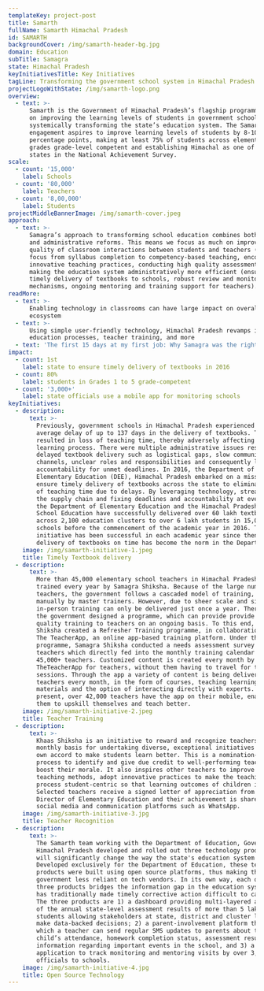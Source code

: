 ```yaml
---
templateKey: project-post
title: Samarth
fullName: Samarth Himachal Pradesh
id: SAMARTH
backgroundCover: /img/samarth-header-bg.jpg
domain: Education
subTitle: Samagra
state: Himachal Pradesh
keyInitiativesTitle: Key Initiatives
tagLine: Transforming the government school system in Himachal Pradesh
projectLogoWithState: /img/samarth-logo.png
overview:
  - text: >-
      Samarth is the Government of Himachal Pradesh’s flagship programme focused
      on improving the learning levels of students in government schools by
      systemically transforming the state’s education system. The Samarth
      engagement aspires to improve learning levels of students by 8-10
      percentage points, making at least 75% of students across elementary
      grades grade-level competent and establishing Himachal as one of the top 3
      states in the National Achievement Survey.
scale:
  - count: '15,000'
    label: Schools
  - count: '80,000'
    label: Teachers
  - count: '8,00,000'
    label: Students
projectMiddleBannerImage: /img/samarth-cover.jpeg
approach:
  - text: >-
      Samagra’s approach to transforming school education combines both academic
      and administrative reforms. This means we focus as much on improving the
      quality of classroom interactions between students and teachers (shifting
      focus from syllabus completion to competency-based teaching, encouraging
      innovative teaching practices, conducting high quality assessments), as on
      making the education system administratively more efficient (ensuring
      timely delivery of textbooks to schools, robust review and monitoring
      mechanisms, ongoing mentoring and training support for teachers).
readMore:
  - text: >-
      Enabling technology in classrooms can have large impact on overall
      ecosystem
  - text: >-
      Using simple user-friendly technology, Himachal Pradesh revamps its
      education processes, teacher training, and more
  - text: 'The first 15 days at my first job: Why Samagra was the right choice'
impact:
  - count: 1st
    label: state to ensure timely delivery of textbooks in 2016
  - count: 80%
    label: students in Grades 1 to 5 grade-competent
  - count: '3,000+'
    label: state officials use a mobile app for monitoring schools
keyInitiatives:
  - description:
      text: >-
        Previously, government schools in Himachal Pradesh experienced an
        average delay of up to 137 days in the delivery of textbooks. This
        resulted in loss of teaching time, thereby adversely affecting the
        learning process. There were multiple administrative issues resulting in
        delayed textbook delivery such as logistical gaps, slow communication
        channels, unclear roles and responsibilities and consequently lack of
        accountability for unmet deadlines. In 2016, the Department of
        Elementary Education (DEE), Himachal Pradesh embarked on a mission to
        ensure timely delivery of textbooks across the state to eliminate loss
        of teaching time due to delays. By leveraging technology, streamlining
        the supply chain and fixing deadlines and accountability at every step,
        the Department of Elementary Education and the Himachal Pradesh Board of
        School Education have successfully delivered over 60 lakh textbooks
        across 2,100 education clusters to over 6 lakh students in 15,000
        schools before the commencement of the academic year in 2016. This
        initiative has been successful in each academic year since then and
        delivery of textbooks on time has become the norm in the Department.
    image: /img/samarth-initiative-1.jpeg
    title: Timely Textbook delivery
  - description:
      text: >-
        More than 45,000 elementary school teachers in Himachal Pradesh are
        trained every year by Samagra Shiksha. Because of the large number of
        teachers, the government follows a cascaded model of training, delivered
        manually by master trainers. However, due to sheer scale and size, this
        in-person training can only be delivered just once a year. Therefore,
        the government designed a programme, which can provide provide relevant,
        quality training to teachers on an ongoing basis. To this end, Samagra
        Shiksha created a Refresher Training programme, in collaboration with
        The TeacherApp, an online app-based training platform. Under this
        programme, Samagra Shiksha conducted a needs assessment survey of
        teachers which directly fed into the monthly training calendar of these
        45,000+ teachers. Customized content is created every month by
        TheTeacherApp for teachers, without them having to travel for training
        sessions. Through the app a variety of content is being delivered to
        teachers every month, in the form of courses, teaching learning
        materials and the option of interacting directly with experts. At
        present, over 42,000 teachers have the app on their mobile, enabling
        them to upskill themselves and teach better.
    image: /img/samarth-initiative-2.jpeg
    title: Teacher Training
  - description:
      text: >-
        Khaas Shiksha is an initiative to reward and recognize teachers on a
        monthly basis for undertaking diverse, exceptional initiatives of their
        own accord to make students learn better. This is a nomination-based
        process to identify and give due credit to well-performing teachers and
        boost their morale. It also inspires other teachers to improve their
        teaching methods, adopt innovative practices to make the teaching
        process student-centric so that learning outcomes of children improve.
        Selected teachers receive a signed letter of appreciation from the
        Director of Elementary Education and their achievement is shared through
        social media and communication platforms such as WhatsApp.
    image: /img/samarth-initiative-3.jpg
    title: Teacher Recognition
  - description:
      text: >-
        The Samarth team working with the Department of Education, Government of
        Himachal Pradesh developed and rolled out three technology products that
        will significantly change the way the state's education system operates.
        Developed exclusively for the Department of Education, these tech
        products were built using open source platforms, thus making the
        government less reliant on tech vendors. In its own way, each of the
        three products bridges the information gap in the education system which
        has traditionally made timely corrective action difficult to carry out.
        The three products are 1) a dashboard providing multi-layered analysis
        of the annual state-level assessment results of more than 5 lakh
        students allowing stakeholders at state, district and cluster level to
        make data-backed decisions; 2) a parent-involvement platform through
        which a teacher can send regular SMS updates to parents about their
        child’s attendance, homework completion status, assessment results, and
        information regarding important events in the school, and 3) a mobile
        application to track monitoring and mentoring visits by over 3,000
        officials to schools.
    image: /img/samarth-initiative-4.jpg
    title: Open Source Technology
---
```


